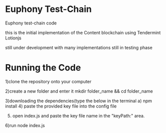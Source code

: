 # Euphony Test-Chain
Euphony test-chain code

this is the initial implementation of the Content blockchain using Tendermint Lotionjs

still under development with many implementations still in testing phase

# Running the Code

1)clone the repository onto your computer

2)create a new folder and enter it
    mkdir folder_name && cd folder_name

3)downloading the dependencies(type the below in the terminal a)
    npm install
4) paste the provided key file into the config file

5) open index.js and paste the key file name in the "keyPath:" area.

6)run node index.js
